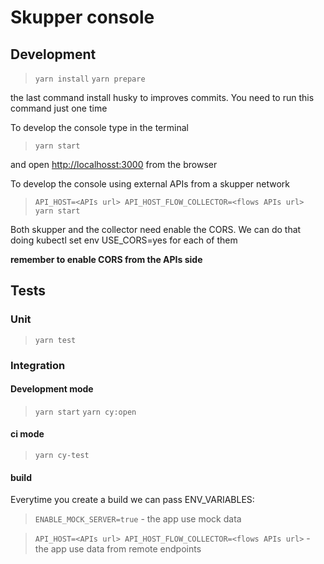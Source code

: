 # Skupper console

## Development

> `yarn install`
> `yarn prepare`

the last command install husky to improves commits. You need to run this command just one time

To develop the console type in the terminal

> `yarn start`

and open <http://localhosst:3000> from the browser

To develop the console using external APIs from a skupper network

> `API_HOST=<APIs url> API_HOST_FLOW_COLLECTOR=<flows APIs url> yarn start`

Both skupper and the collector need enable the CORS. We can do that doing kubectl set env USE_CORS=yes for each of them

**remember to enable CORS from the APIs side**

## Tests

### Unit

> `yarn test`

### Integration

#### Development mode

> `yarn start`
> `yarn cy:open`

#### ci mode

> `yarn cy-test`

#### build

Everytime you create a build we can pass ENV_VARIABLES:

> `ENABLE_MOCK_SERVER=true` - the app use mock data

> `API_HOST=<APIs url> API_HOST_FLOW_COLLECTOR=<flows APIs url>`  - the app use data from remote endpoints
